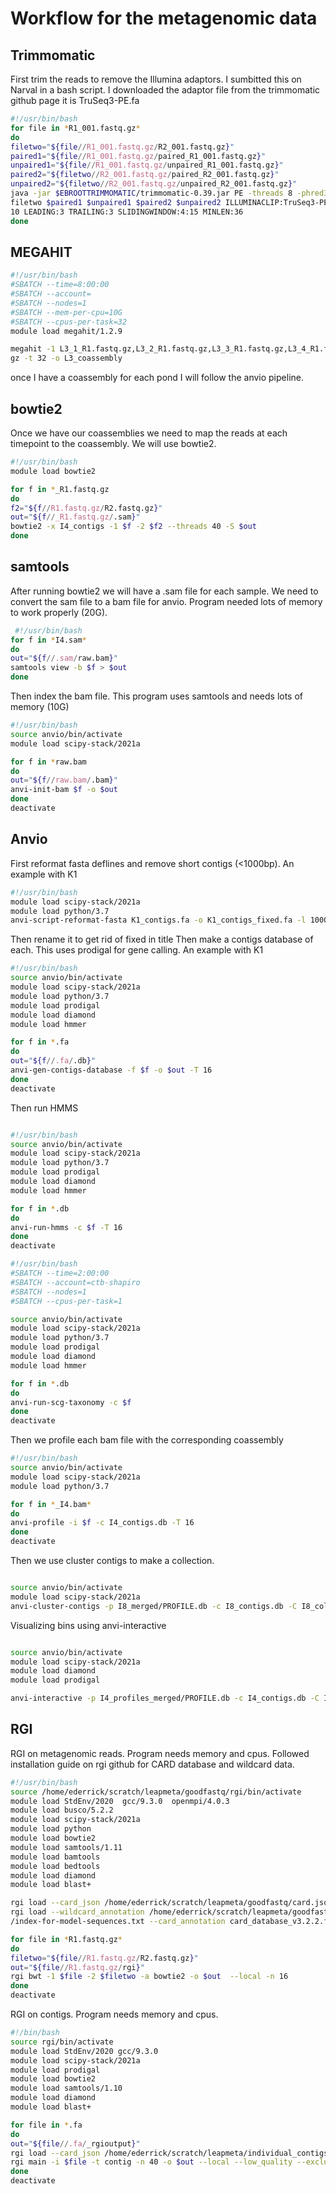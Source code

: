 # Workflow for the metagenomic data

**Trimmomatic**
------
First trim the reads to remove the Illumina adaptors. I sumbitted this on Narval in a bash script.
I downloaded the adaptor file from the trimmomatic github page it is TruSeq3-PE.fa

```bash
#!/usr/bin/bash
for file in *R1_001.fastq.gz*
do
filetwo="${file//R1_001.fastq.gz/R2_001.fastq.gz}"
paired1="${file//R1_001.fastq.gz/paired_R1_001.fastq.gz}"
unpaired1="${file//R1_001.fastq.gz/unpaired_R1_001.fastq.gz}"
paired2="${filetwo//R2_001.fastq.gz/paired_R2_001.fastq.gz}"
unpaired2="${filetwo//R2_001.fastq.gz/unpaired_R2_001.fastq.gz}"
java -jar $EBROOTTRIMMOMATIC/trimmomatic-0.39.jar PE -threads 8 -phred33 $file $
filetwo $paired1 $unpaired1 $paired2 $unpaired2 ILLUMINACLIP:TruSeq3-PE.fa:2:30:
10 LEADING:3 TRAILING:3 SLIDINGWINDOW:4:15 MINLEN:36
done
```
**MEGAHIT**
------
```bash
#!/usr/bin/bash
#SBATCH --time=8:00:00
#SBATCH --account=
#SBATCH --nodes=1
#SBATCH --mem-per-cpu=10G
#SBATCH --cpus-per-task=32
module load megahit/1.2.9

megahit -1 L3_1_R1.fastq.gz,L3_2_R1.fastq.gz,L3_3_R1.fastq.gz,L3_4_R1.fastq.gz,L3_5_R1.fastq.gz -2 L3_1_R2.fastq.gz,L3_2_R2.fastq.gz,L3_3_R2.fastq.gz,L3_4_R2.fastq.gz,L3_5_R2.fastq.
gz -t 32 -o L3_coassembly
```
once I have a coassembly for each pond I will follow the anvio pipeline.

**bowtie2**
------
Once we have our coassemblies we need to map the reads at each timepoint to the coassembly.
We will use bowtie2.

```bash
#!/usr/bin/bash
module load bowtie2

for f in *_R1.fastq.gz
do
f2="${f//R1.fastq.gz/R2.fastq.gz}"
out="${f//_R1.fastq.gz/.sam}"
bowtie2 -x I4_contigs -1 $f -2 $f2 --threads 40 -S $out
done
```
**samtools**
------
After running bowtie2 we will have a .sam file for each sample. We need to convert the sam file to a bam file for anvio. Program needed lots of memory to work properly (20G).

```bash
 #!/usr/bin/bash
for f in *I4.sam*
do
out="${f//.sam/raw.bam}"
samtools view -b $f > $out
done
```

Then index the bam file. This program uses samtools and needs lots of memory (10G)
```bash
#!/usr/bin/bash
source anvio/bin/activate
module load scipy-stack/2021a

for f in *raw.bam
do
out="${f//raw.bam/.bam}"
anvi-init-bam $f -o $out
done
deactivate
```

**Anvio**
------
First reformat fasta deflines and remove short contigs (<1000bp). An example with K1

```bash
#!/usr/bin/bash
module load scipy-stack/2021a
module load python/3.7
anvi-script-reformat-fasta K1_contigs.fa -o K1_contigs_fixed.fa -l 1000 --simplify-names
```
Then rename it to get rid of fixed in title
Then make a contigs database of each. This uses prodigal for gene calling. An example with K1

```bash
#!/usr/bin/bash
source anvio/bin/activate
module load scipy-stack/2021a
module load python/3.7
module load prodigal
module load diamond
module load hmmer

for f in *.fa
do
out="${f//.fa/.db}"
anvi-gen-contigs-database -f $f -o $out -T 16
done
deactivate

```

Then run HMMS

```bash

#!/usr/bin/bash
source anvio/bin/activate
module load scipy-stack/2021a
module load python/3.7
module load prodigal
module load diamond
module load hmmer

for f in *.db
do
anvi-run-hmms -c $f -T 16
done
deactivate
```

```bash
#!/usr/bin/bash
#SBATCH --time=2:00:00
#SBATCH --account=ctb-shapiro
#SBATCH --nodes=1
#SBATCH --cpus-per-task=1

source anvio/bin/activate
module load scipy-stack/2021a
module load python/3.7
module load prodigal
module load diamond
module load hmmer

for f in *.db
do
anvi-run-scg-taxonomy -c $f
done
deactivate

```

Then we profile each bam file with the corresponding coassembly

```bash
#!/usr/bin/bash
source anvio/bin/activate
module load scipy-stack/2021a
module load python/3.7

for f in *_I4.bam*
do
anvi-profile -i $f -c I4_contigs.db -T 16
done
deactivate
```

Then we use cluster contigs to make a collection.

```bash

source anvio/bin/activate
module load scipy-stack/2021a
anvi-cluster-contigs -p I8_merged/PROFILE.db -c I8_contigs.db -C I8_collection --driver concoct --just-do-it

```
Visualizing bins using anvi-interactive

```bash

source anvio/bin/activate
module load scipy-stack/2021a
module load diamond
module load prodigal

anvi-interactive -p I4_profiles_merged/PROFILE.db -c I4_contigs.db -C I4_collection --server-only -P 8080

```

**RGI**
------

RGI on metagenomic reads. Program needs memory and cpus. Followed installation guide on rgi github for CARD database and wildcard data.

```bash
#!/usr/bin/bash
source /home/ederrick/scratch/leapmeta/goodfastq/rgi/bin/activate
module load StdEnv/2020  gcc/9.3.0  openmpi/4.0.3
module load busco/5.2.2
module load scipy-stack/2021a
module load python
module load bowtie2
module load samtools/1.11
module load bamtools
module load bedtools
module load diamond
module load blast+

rgi load --card_json /home/ederrick/scratch/leapmeta/goodfastq/card.json --local
rgi load --wildcard_annotation /home/ederrick/scratch/leapmeta/goodfastq/wildcard_database_vversion_number.fasta  --wildcard_index /home/ederrick/scratch/leapmeta/goodfastq/wildcard
/index-for-model-sequences.txt --card_annotation card_database_v3.2.2.fasta --local

for file in *R1.fastq.gz*
do
filetwo="${file//R1.fastq.gz/R2.fastq.gz}"
out="${file//R1.fastq.gz/rgi}"
rgi bwt -1 $file -2 $filetwo -a bowtie2 -o $out  --local -n 16
done
deactivate
```

RGI on contigs. Program needs memory and cpus.

```bash
#!/bin/bash
source rgi/bin/activate
module load StdEnv/2020 gcc/9.3.0
module load scipy-stack/2021a
module load prodigal
module load bowtie2
module load samtools/1.10
module load diamond
module load blast+

for file in *.fa
do
out="${file//.fa/_rgioutput}"
rgi load --card_json /home/ederrick/scratch/leapmeta/individual_contigs/card.json --local
rgi main -i $file -t contig -n 40 -o $out --local --low_quality --exclude_nudge --clean
done
deactivate
```
